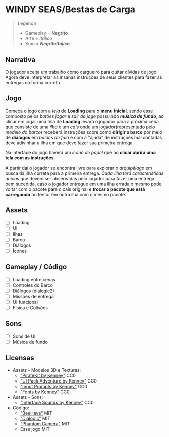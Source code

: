 <!-- markdownlint-disable MD013 -->

# WINDY SEAS/Bestas de Carga

> Legenda
>
> - Gameplay = **Negrito**
> - Arte = _Itálico_
> - Som = **_NegritoItálico_**

## Narrativa

O jogador aceita um trabalho como cargueiro para quitar dívidas de jogo. Agora deve interpretar as insanas instruções de seus clientes para fazer as entregas da forma correta.

## Jogo

Começa o jogo com a _tela_ de **Loading** para o **menu inicial**, sendo esse composto pelos _botões jogar_ e _sair do jogo_ possuindo **_música de fundo_**, ao clicar em jogar uma tela de **Loading** levará o jogador para a próxima cena que consiste de uma _ilha_ e um _caís_ onde um jogador(representado pelo _modelo do barco_) receberá instruções sobre como **dirigir o barco** por meio de **diálogos** em _balões de fala_ e com a "ajuda" de instruções mal contadas deve adivinhar a ilha em que deve fazer sua primeira entrega.

Na interface do jogo haverá um _ícone de papel_ que ao **clicar abrirá uma tela com as instruções**.

A partir daí o jogador se encontra livre para explorar o _arquipélago_ em busca da ilha correta para a primeira entrega. _Cada ilha terá características únicas_ que devem ser observadas pelo jogador para fazer uma entrega bem sucedida, caso o jogador entregue em uma ilha errada o mesmo pode voltar com o pacote para o caís original e **trocar o pacote que está carregando** ou tentar em outra ilha com o mesmo pacote.

## Assets

- [ ] Loading
- [ ] UI
- [ ] Ilhas
- [ ] Barco
- [ ] Diálogos
- [ ] Ícones

## Gameplay / Código

- [ ] Loading entre cenas
- [ ] Controles do Barco
- [ ] Diálogos (dialogic2)
- [ ] Missões de entrega
- [ ] UI funcional
- [ ] Física e Colisões

## Sons

- [ ] Sons de UI
- [ ] Música de fundo

## Licensas

- Assets - Modelos 3D e Texturas:
  - ["PirateKit by Kenney"](https://kenney.nl/assets/pirate-kit) CC0
  - ["UI Pack Adventure by Kenney"](https://kenney.nl/assets/ui-pack-adventure) CC0
  - ["Input Prompts by Kenney"](https://kenney.nl/assets/input-prompts) CC0
  - ["Fonts by Kenney"](https://kenney.nl/assets/kenney-fonts) CC0
- Assets - Sons:
  - ["Interface Sounds by Kenney"](https://kenney.nl/assets/interface-sounds) CC0
- Código:
  - ["BeeHave"](https://bitbra.in/beehave/#/) MIT
  - ["Dialogic"](https://github.com/dialogic-godot/dialogic?tab=readme-ov-file#dialogic-2) MIT
  - ["Phantom Camera"](https://phantom-camera.dev/) MIT
  - Esse jogo MIT
